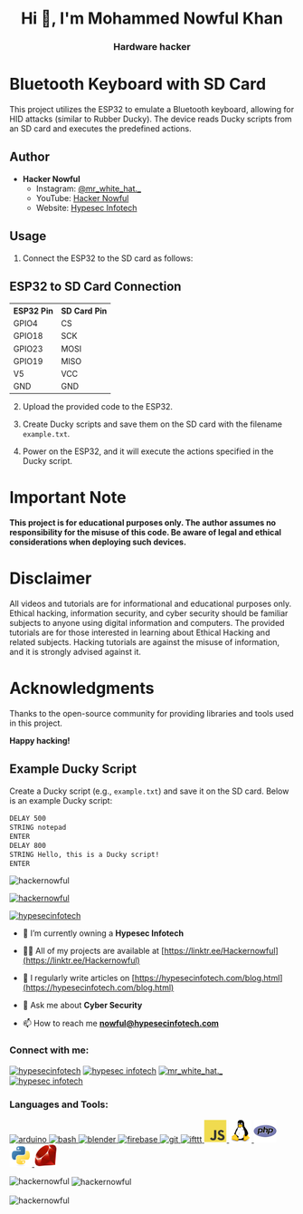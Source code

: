 <h1 align="center">Hi 👋, I'm Mohammed Nowful Khan</h1>
<h3 align="center">Hardware hacker</h3>

# Bluetooth Keyboard with SD Card

This project utilizes the ESP32 to emulate a Bluetooth keyboard, allowing for HID attacks (similar to Rubber Ducky). The device reads Ducky scripts from an SD card and executes the predefined actions.

## Author
- **Hacker Nowful**
  - Instagram: [@mr_white_hat._](https://www.instagram.com/mr_white_hat._/)
  - YouTube: [Hacker Nowful](https://www.youtube.com/channel/UCu1kFHR9foStyJXqjo6JKDg)
  - Website: [Hypesec Infotech](https://www.hypesecinfotech.com/)

## Usage
1. Connect the ESP32 to the SD card as follows:
## ESP32 to SD Card Connection

<table>
  <tr>
    <th>ESP32 Pin</th>
    <th>SD Card Pin</th>
  </tr>
  <tr>
    <td>GPIO4</td>
    <td>CS</td>
  </tr>
  <tr>
    <td>GPIO18</td>
    <td>SCK</td>
  </tr>
  <tr>
    <td>GPIO23</td>
    <td>MOSI</td>
  </tr>
  <tr>
    <td>GPIO19</td>
    <td>MISO</td>
  </tr>
  <tr>
    <td>V5</td>
    <td>VCC</td>
  </tr>
  <tr>
    <td>GND</td>
    <td>GND</td>
  </tr>
</table>


2. Upload the provided code to the ESP32.

3. Create Ducky scripts and save them on the SD card with the filename `example.txt`.

4. Power on the ESP32, and it will execute the actions specified in the Ducky script.




# Important Note

**This project is for educational purposes only. The author assumes no responsibility for the misuse of this code. Be aware of legal and ethical considerations when deploying such devices.**

# Disclaimer

All videos and tutorials are for informational and educational purposes only. Ethical hacking, information security, and cyber security should be familiar subjects to anyone using digital information and computers. The provided tutorials are for those interested in learning about Ethical Hacking and related subjects. Hacking tutorials are against the misuse of information, and it is strongly advised against it.

# Acknowledgments

Thanks to the open-source community for providing libraries and tools used in this project.

**Happy hacking!**

## Example Ducky Script
Create a Ducky script (e.g., `example.txt`) and save it on the SD card. Below is an example Ducky script:

```plaintext
DELAY 500
STRING notepad
ENTER
DELAY 800
STRING Hello, this is a Ducky script!
ENTER 
```

<p align="left"> <img src="https://komarev.com/ghpvc/?username=hackernowful&label=Profile%20views&color=0e75b6&style=flat" alt="hackernowful" /> </p>

<p align="left"> <a href="https://github.com/ryo-ma/github-profile-trophy"><img src="https://github-profile-trophy.vercel.app/?username=hackernowful" alt="hackernowful" /></a> </p>

<p align="left"> <a href="https://twitter.com/hypesecinfotech" target="blank"><img src="https://img.shields.io/twitter/follow/hypesecinfotech?logo=twitter&style=for-the-badge" alt="hypesecinfotech" /></a> </p>

- 🔭 I’m currently owning a **Hypesec Infotech**

- 👨‍💻 All of my projects are available at [https://linktr.ee/Hackernowful](https://linktr.ee/Hackernowful)

- 📝 I regularly write articles on [https://hypesecinfotech.com/blog.html](https://hypesecinfotech.com/blog.html)

- 💬 Ask me about **Cyber Security**

- 📫 How to reach me **nowful@hypesecinfotech.com**

<h3 align="left">Connect with me:</h3>
<p align="left">
<a href="https://twitter.com/hypesecinfotech" target="blank"><img align="center" src="https://raw.githubusercontent.com/rahuldkjain/github-profile-readme-generator/master/src/images/icons/Social/twitter.svg" alt="hypesecinfotech" height="30" width="40" /></a>
<a href="https://linkedin.com/in/hypesec infotech" target="blank"><img align="center" src="https://raw.githubusercontent.com/rahuldkjain/github-profile-readme-generator/master/src/images/icons/Social/linked-in-alt.svg" alt="hypesec infotech" height="30" width="40" /></a>
<a href="https://instagram.com/mr_white_hat._" target="blank"><img align="center" src="https://raw.githubusercontent.com/rahuldkjain/github-profile-readme-generator/master/src/images/icons/Social/instagram.svg" alt="mr_white_hat._" height="30" width="40" /></a>
<a href="https://www.youtube.com/@hackernowful" target="blank"><img align="center" src="https://raw.githubusercontent.com/rahuldkjain/github-profile-readme-generator/master/src/images/icons/Social/youtube.svg" alt="hypesec infotech" height="30" width="40" /></a>
</p>

<h3 align="left">Languages and Tools:</h3>
<p align="left"> <a href="https://www.arduino.cc/" target="_blank" rel="noreferrer"> <img src="https://cdn.worldvectorlogo.com/logos/arduino-1.svg" alt="arduino" width="40" height="40"/> </a> <a href="https://www.gnu.org/software/bash/" target="_blank" rel="noreferrer"> <img src="https://www.vectorlogo.zone/logos/gnu_bash/gnu_bash-icon.svg" alt="bash" width="40" height="40"/> </a> <a href="https://www.blender.org/" target="_blank" rel="noreferrer"> <img src="https://download.blender.org/branding/community/blender_community_badge_white.svg" alt="blender" width="40" height="40"/> </a> <a href="https://firebase.google.com/" target="_blank" rel="noreferrer"> <img src="https://www.vectorlogo.zone/logos/firebase/firebase-icon.svg" alt="firebase" width="40" height="40"/> </a> <a href="https://git-scm.com/" target="_blank" rel="noreferrer"> <img src="https://www.vectorlogo.zone/logos/git-scm/git-scm-icon.svg" alt="git" width="40" height="40"/> </a> <a href="https://ifttt.com/" target="_blank" rel="noreferrer"> <img src="https://www.vectorlogo.zone/logos/ifttt/ifttt-ar21.svg" alt="ifttt" width="40" height="40"/> </a> <a href="https://developer.mozilla.org/en-US/docs/Web/JavaScript" target="_blank" rel="noreferrer"> <img src="https://raw.githubusercontent.com/devicons/devicon/master/icons/javascript/javascript-original.svg" alt="javascript" width="40" height="40"/> </a> <a href="https://www.linux.org/" target="_blank" rel="noreferrer"> <img src="https://raw.githubusercontent.com/devicons/devicon/master/icons/linux/linux-original.svg" alt="linux" width="40" height="40"/> </a> <a href="https://www.php.net" target="_blank" rel="noreferrer"> <img src="https://raw.githubusercontent.com/devicons/devicon/master/icons/php/php-original.svg" alt="php" width="40" height="40"/> </a> <a href="https://www.python.org" target="_blank" rel="noreferrer"> <img src="https://raw.githubusercontent.com/devicons/devicon/master/icons/python/python-original.svg" alt="python" width="40" height="40"/> </a> <a href="https://www.ruby-lang.org/en/" target="_blank" rel="noreferrer"> <img src="https://raw.githubusercontent.com/devicons/devicon/master/icons/ruby/ruby-original.svg" alt="ruby" width="40" height="40"/> </a> </p>

<p><img align="left" src="https://github-readme-stats.vercel.app/api/top-langs?username=hackernowful&show_icons=true&locale=en&layout=compact" alt="hackernowful" /></p>

<p>&nbsp;<img align="center" src="https://github-readme-stats.vercel.app/api?username=hackernowful&show_icons=true&locale=en" alt="hackernowful" /></p>

<p><img align="center" src="https://github-readme-streak-stats.herokuapp.com/?user=hackernowful&" alt="hackernowful" /></p>
